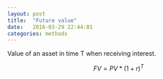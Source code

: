 ```yaml
---
layout: post
title:  "Future value"
date:   2016-03-29 22:44:01
categories: methods
---
```


Value of an asset in time T when receiving interest.

$$ FV = PV * (1+r)^{T} $$
